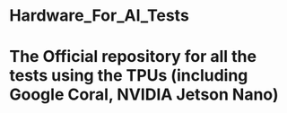 # Hardware_For_AI_Tests
# The Official repository for all the tests using the TPUs (including Google Coral, NVIDIA Jetson Nano)
